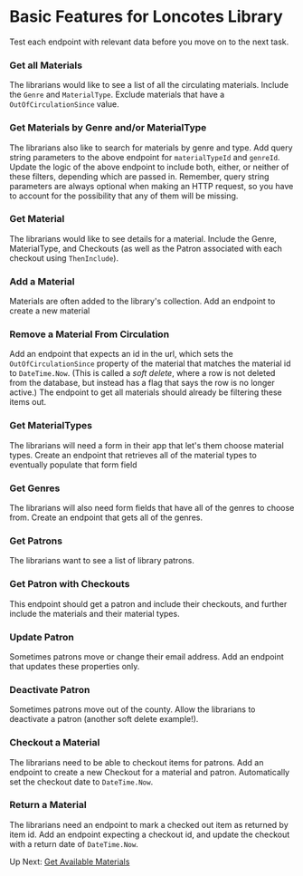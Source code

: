 # Basic Features for Loncotes Library
Test each endpoint with relevant data before you move on to the next task.

### Get all Materials
The librarians would like to see a list of all the circulating materials. Include the `Genre` and `MaterialType`. Exclude materials that have a `OutOfCirculationSince` value.


### Get Materials by Genre and/or MaterialType
The librarians also like to search for materials by genre and type. Add query string parameters to the above endpoint for `materialTypeId` and `genreId`. Update the logic of the above endpoint to include both, either, or neither of these filters, depending which are passed in. Remember, query string parameters are always optional when making an HTTP request, so you have to account for the possibility that any of them will be missing. 

### Get Material 
The librarians would like to see details for a material. Include the Genre, MaterialType, and Checkouts (as well as the Patron associated with each checkout using `ThenInclude`).

### Add a Material
Materials are often added to the library's collection. Add an endpoint to create a new material

### Remove a Material From Circulation
Add an endpoint that expects an id in the url, which sets the `OutOfCirculationSince` property of the material that matches the material id to `DateTime.Now`. (This is called a _soft delete_, where a row is not deleted from the database, but instead has a flag that says the row is no longer active.)  The endpoint to get all materials should already be filtering these items out. 

### Get MaterialTypes
The librarians will need a form in their app that let's them choose material types. Create an endpoint that retrieves all of the material types to eventually populate that form field

### Get Genres
The librarians will also need form fields that have all of the genres to choose from. Create an endpoint that gets all of the genres. 

### Get Patrons
The librarians want to see a list of library patrons. 

### Get Patron with Checkouts
This endpoint should get a patron and include their checkouts, and further include the materials and their material types. 

### Update Patron
Sometimes patrons move or change their email address. Add an endpoint that updates these properties only. 

### Deactivate Patron
Sometimes patrons move out of the county. Allow the librarians to deactivate a patron (another soft delete example!).

### Checkout a Material
The librarians need to be able to checkout items for patrons. Add an endpoint to create a new Checkout for a material and patron. Automatically set the checkout date to `DateTime.Now`. 

### Return a Material
The librarians need an endpoint to mark a checked out item as returned by item id. Add an endpoint expecting a checkout id, and update the checkout with a return date of `DateTime.Now`. 

Up Next: [Get Available Materials](./loncotes-get-available-materials.md)
